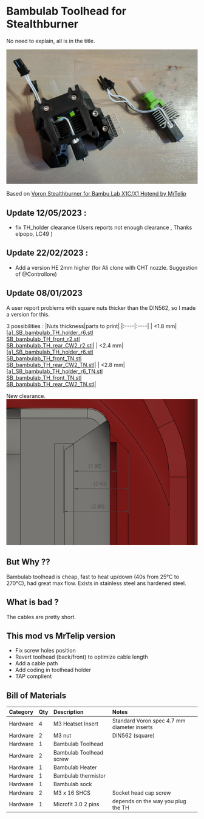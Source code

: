 # Bambulab Toolhead for Stealthburner #
No need to explain, all is in the title.

![BBL_TH](./images/BBL_TH.jpg)

Based on [Voron Stealthburner for Bambu Lab X1C/X1 Hotend by MrTelip](https://www.printables.com/fr/model/323196-voron-stealthburner-for-bambu-lab-x1cx1-hotend)

## Update 12/05/2023 : ##
- fix TH_holder clearance (Users reports not enough clearance , Thanks elpopo, LC49 )
## Update 22/02/2023 : ##
- Add a version HE 2mm higher (for Ali clone with CHT nozzle. Suggestion of @Controllore)
## Update 08/01/2023 ##
A user report problems with square nuts thicker than the DIN562, so I made a version for this.

3 possibilities :
|Nuts thickness|parts to print|
|:----|:----|
| <1.8 mm|[[a]_SB_bambulab_TH_holder_r6.stl](./STLs/[a]_SB_bambulab_TH_holder_r6.stl)  <br/>[SB_bambulab_TH_front_r2.stl](./STLs/SB_bambulab_TH_Front_r2.stl) <br/>[SB_bambulab_TH_rear_CW2_r2.stl](./STLs/SB_bambulab_TH_rear_CW2_r2.stl)|
| <2.4 mm|[[a]_SB_bambulab_TH_holder_r6.stl](./STLs/[a]_SB_bambulab_TH_holder_r6.stl)  <br/>[SB_bambulab_TH_front_TN.stl](./STLs/SB_bambulab_TH_Front_TN.stl) <br/>[SB_bambulab_TH_rear_CW2_TN.stl](./STLs/SB_bambulab_TH_rear_CW2_TN.stl)|
| <2.8 mm|[[a]_SB_bambulab_TH_holder_r6_TN.stl](./STLs/[a]_SB_bambulab_TH_holder_r6_TN.stl)  <br/>[SB_bambulab_TH_front_TN.stl](./STLs/SB_bambulab_TH_Front_TN.stl) <br/>[SB_bambulab_TH_rear_CW2_TN.stl](./STLs/SB_bambulab_TH_rear_CW2_TN.stl)|

New clearance.
![Clearance for M3 square nut](./images/thicker_nut_holder.png)

## But Why ?? ##

Bambulab toolhead is cheap, fast to heat up/down (40s from 25°C to 270°C), had great max flow. Exists in stainless steel ans hardened steel.

## What is bad ? ##

The cables are pretty short.

## This mod vs MrTelip version ##

- Fix screw holes position 
- Revert toolhead (back/front) to optimize cable length 
- Add a cable path
- Add coding in toolhead holder
- TAP complient

## Bill of Materials ##


|Category|Qty|Description|Notes|
|:----|:----|:----|:----|
|Hardware|4|M3 Heatset Insert|Standard Voron spec 4.7 mm diameter inserts|
|Hardware|2|M3 nut|DIN562 (square)|
|Hardware|1|Bambulab Toolhead||
|Hardware|2|Bambulab Toolhead screw||
|Hardware|1|Bambulab Heater||
|Hardware|1|Bambulab thermistor||
|Hardware|1|Bambulab sock||
|Hardware|2|M3 x 16 SHCS|Socket head cap screw|
|Hardware|1|Microfit 3.0 2 pins|depends on the way you plug the TH|
